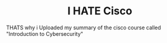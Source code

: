 
<h1 align="center"> I HATE Cisco </h1>

THATS why i Uploaded my summary of the cisco course called "Introduction to Cybersecurity"

<!---<
IHateCisco/IHateCisco is a ✨ special ✨ repository because its `README.md` (this file) appears on your GitHub profile.
You can click the Preview link to take a look at your changes.
--->
